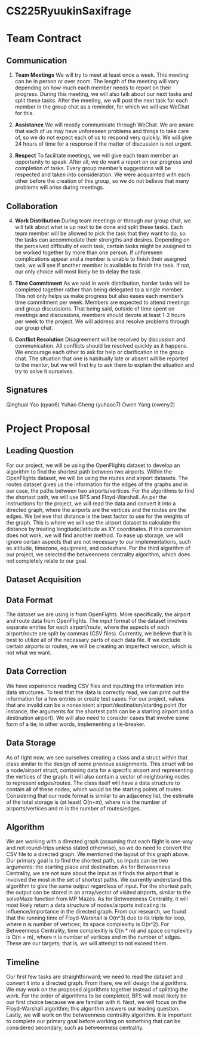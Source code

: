 # CS225RyuukinSaxifrage

# Team Contract

## Communication
1. **Team Meetings** 
We will try to meet at least once a week. This meeting can be in person or over zoom. The length of the meeting will vary depending on how much each member needs to report on their progress. During this meeting, we will also talk about our next tasks and split these tasks. After the meeting, we will post the next task for each member in the group chat as a reminder, for which we will use WeChat for this. 

2. **Assistance** 
We will mostly communicate through WeChat. We are aware that each of us may have unforeseen problems and things to take care of, so we do not expect each of us to respond very quickly. We will give 24 hours of time for a response if the matter of discussion is not urgent. 

3. **Respect** 
To facilitate meetings, we will give each team member an opportunity to speak. After all, we do want a report on our progress and completion of tasks. Every group member’s suggestions will be respected and taken into consideration. We were acquainted with each other before the creation of this group, so we do not believe that many problems will arise during meetings. 

## Collaboration

4. **Work Distribution** 
During team meetings or through our group chat, we will talk about what is up next to be done and split these tasks. Each team member will be allowed to pick the task that they want to do, so the tasks can accommodate their strengths and desires. Depending on the perceived difficulty of each task, certain tasks might be assigned to be worked together by more than one person. If unforeseen complications appear and a member is unable to finish their assigned task, we will see if another member is available to finish the task. If not, our only choice will most likely be to delay the task. 

5. **Time Commitment** 
As we said in work distribution, harder tasks will be completed together rather than being delegated to a single member. This not only helps us make progress but also eases each member’s time commitment per week. Members are expected to attend meetings and group discussions. That being said, outside of time spent on meetings and discussions, members should devote at least 1-2 hours per week to the project. We will address and resolve problems through our group chat.   

6. **Conflict Resolution** 
Disagreement will be resolved by discussion and communication. All conflicts should be resolved quickly as it happens. We encourage each other to ask for help or clarification in the group chat. The situation that one is habitually late or absent will be reported to the mentor, but we will first try to ask them to explain the situation and try to solve it ourselves. 

## Signatures
Qinghuai Yao (qyao6) 
Yuhao Cheng (yuhaoc7) 
Owen Yang (oweny2)

# Project Proposal 

## Leading Question 
For our project, we will be using the OpenFlights dataset to develop an algorithm to find the shortest path between two airports. Within the OpenFlights dataset, we will be using the routes and airport datasets. The routes dataset gives us the information for the edges of the graphs and in our case, the paths between two airports/vertices. For the algorithms to find the shortest path, we will use BFS and Floyd-Warshall. As per the instructions for the project, we will read the data and convert it into a directed graph, where the airports are the vertices and the routes are the edges. We believe that distance is the best factor to use for the weights of the graph. This is where we will use the airport dataset to calculate the distance by treating longitude/latitude as XY coordinates. If this conversion does not work, we will find another method. To ease up storage, we will ignore certain aspects that are not necessary to our implementations, such as altitude, timezone, equipment, and codeshare. For the third algorithm of our project, we selected the betweenness centrality algorithm, which does not completely relate to our goal. 

## Dataset Acquisition

## Data Format
The dataset we are using is from OpenFights. More specifically, the airport and route data from OpenFlights. The input format of the dataset involves separate entries for each airport/route, where the aspects of each airport/route are split by commas (CSV files). Currently, we believe that it is best to utilize all of the necessary parts of each data file. If we exclude certain airports or routes, we will be creating an imperfect version, which is not what we want. 

## Data Correction
We have experience reading CSV files and inputting the information into data structures. To test that the data is correctly read, we can print out the information for a few entries or create test cases. For our project, values that are invalid can be a nonexistent airport/destination/starting point (for instance, the arguments for the shortest path can be a starting airport and a destination airport). We will also need to consider cases that involve some form of a tie; in other words, implementing a tie-breaker. 

## Data Storage
As of right now, we see ourselves creating a class and a struct within that class similar to the design of some previous assignments. This struct will be a node/airport struct, containing data for a specific airport and representing the vertices of the graph. It will also contain a vector of neighboring nodes to represent edges/routes. The class itself will have a data structure to contain all of these nodes, which would be the starting points of routes. Considering that our node format is similar to an adjacency list, the estimate of the total storage is (at least) O(n+m), where n is the number of airports/vertices and m is the number of routes/edges.

## Algorithm
We are working with a directed graph (assuming that each flight is one-way and not round-trips unless stated otherwise), so we do need to convert the CSV file to a directed graph. We mentioned the layout of this graph above. Our primary goal is to find the shortest path, so inputs can be two arguments: the starting place and destination. As for Betweenness Centrality, we are not sure about the input as it finds the airport that is involved the most in the set of shortest paths. We currently understand this algorithm to give the same output regardless of input. 
    For the shortest path, the output can be stored in an array/vector of visited airports, similar to the
    solveMaze function from MP Mazes. As for Betweenness Centrality, it will most likely return a data
    structure of nodes/airports indicating its influence/importance in the directed graph. 
    From our research, we found that the running time of Floyd-Warshall is O(n^3) due to its triple for loop, where n is number of vertices; its space complexitiy       is O(n^2). For Betweenness Centrality, time complexitiy is O(n * m) and space complexitiy is O(n + m), where n is number of vertices and m the number of edges.     These are our targets; that is, we will attempt to not exceed them. 
    

## Timeline
Our first few tasks are straightforward; we need to read the dataset and convert it into a directed graph. From there, we will design the algorithms. We may work on the proposed algorithms together instead of splitting the work. For the order of algorithms to be completed, BFS will most likely be our first choice because we are familiar with it. Next, we will focus on the Floyd-Warshall algorithm; this algorithm answers our leading question. Lastly, we will work on the betweenness centrality algorithm. It is important to complete our primary goal before working on something that can be considered secondary, such as betweenness centrality. 
